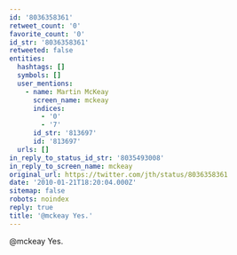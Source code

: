 ```yaml
---
id: '8036358361'
retweet_count: '0'
favorite_count: '0'
id_str: '8036358361'
retweeted: false
entities:
  hashtags: []
  symbols: []
  user_mentions:
    - name: Martin McKeay
      screen_name: mckeay
      indices:
        - '0'
        - '7'
      id_str: '813697'
      id: '813697'
  urls: []
in_reply_to_status_id_str: '8035493008'
in_reply_to_screen_name: mckeay
original_url: https://twitter.com/jth/status/8036358361
date: '2010-01-21T18:20:04.000Z'
sitemap: false
robots: noindex
reply: true
title: '@mckeay Yes.'
---
```


@mckeay Yes.